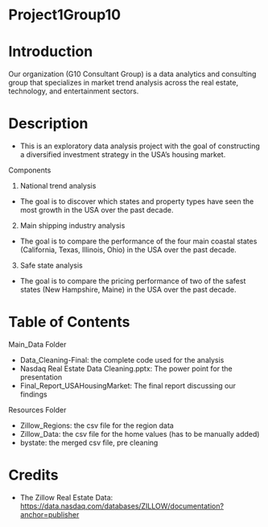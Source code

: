 # Project1Group10

# Introduction
Our organization (G10 Consultant Group) is a data analytics and consulting group that specializes in market trend analysis across the real estate, technology, and entertainment sectors. 

# Description
  - This is an exploratory data analysis project with the goal of constructing a diversified investment strategy in the USA’s housing market.
  
  Components
1)	National trend analysis
  -  The goal is to discover which states and property types have seen the most growth in the USA over the past decade.
2)	Main shipping industry analysis
  - The goal is to compare the performance of the four main coastal states (California, Texas, Illinois, Ohio) in the USA over the past decade.
3)	Safe state analysis
  - The goal is to compare the pricing performance of two of the safest states (New Hampshire, Maine) in the USA over the past decade. 

# Table of Contents
  Main_Data Folder
  -	Data_Cleaning-Final: the complete code used for the analysis
  -	Nasdaq Real Estate Data Cleaning.pptx: The power point for the presentation
  -	Final_Report_USAHousingMarket: The final report discussing our findings
    
  Resources Folder
  - Zillow_Regions: the csv file for the region data
  - Zillow_Data: the csv file for the home values (has to be manually added)
  -	bystate: the merged csv file, pre cleaning 
  
# Credits
-	The Zillow Real Estate Data: https://data.nasdaq.com/databases/ZILLOW/documentation?anchor=publisher
